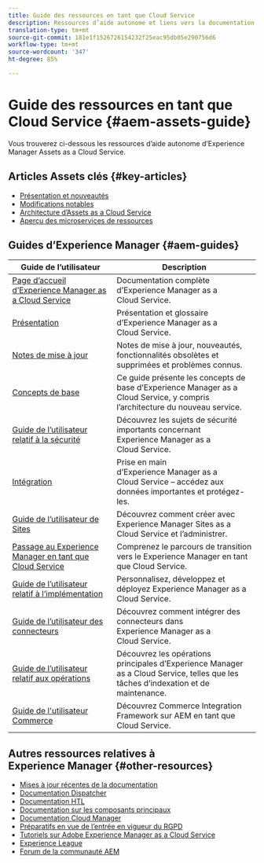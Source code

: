 ```yaml
---
title: Guide des ressources en tant que Cloud Service
description: Ressources d’aide autonome et liens vers la documentation d’Adobe Experience Manager Assets as a Cloud Service
translation-type: tm+mt
source-git-commit: 181e1f1526726154232f25eac95db05e290756d6
workflow-type: tm+mt
source-wordcount: '347'
ht-degree: 85%

---
```



# Guide des ressources en tant que Cloud Service {#aem-assets-guide}

Vous trouverez ci-dessous les ressources d’aide autonome d’Experience Manager Assets as a Cloud Service.

## Articles Assets clés {#key-articles}

* [Présentation et nouveautés](overview.md)
* [Modifications notables](/help/assets/assets-cloud-changes.md)
* [Architecture d’Assets as a Cloud Service](architecture.md)
* [Aperçu des microservices de ressources](/help/assets/asset-microservices-overview.md)

## Guides d’Experience Manager {#aem-guides}

| Guide de l’utilisateur | Description |
|---|---|
| [Page d’accueil d’Experience Manager as a Cloud Service](/help/landing/home.md) | Documentation complète d’Experience Manager as a Cloud Service. |
| [Présentation](/help/overview/home.md) | Présentation et glossaire d’Experience Manager as a Cloud Service. |
| [Notes de mise à jour](/help/release-notes/home.md) | Notes de mise à jour, nouveautés, fonctionnalités obsolètes et supprimées et problèmes connus. |
| [Concepts de base](/help/core-concepts/home.md) | Ce guide présente les concepts de base d’Experience Manager as a Cloud Service, y compris l’architecture du nouveau service. |
| [Guide de l’utilisateur relatif à la sécurité](/help/security/home.md) | Découvrez les sujets de sécurité importants concernant Experience Manager as a Cloud Service. |
| [Intégration](/help/onboarding/home.md) | Prise en main d’Experience Manager as a Cloud Service – accédez aux données importantes et protégez-les. |
| [Guide de l’utilisateur de Sites](/help/sites-cloud/home.md) | Découvrez comment créer avec Experience Manager Sites as a Cloud Service et l’administrer. |
| [Passage au Experience Manager en tant que Cloud Service](/help/move-to-cloud-service/home.md) | Comprenez le parcours de transition vers le Experience Manager en tant que Cloud Service. |
| [Guide de l’utilisateur relatif à l’implémentation](/help/implementing/home.md) | Personnalisez, développez et déployez Experience Manager as a Cloud Service. |
| [Guide de l’utilisateur des connecteurs](/help/connectors/home.md) | Découvrez comment intégrer des connecteurs dans Experience Manager as a Cloud Service. |
| [Guide de l’utilisateur relatif aux opérations](/help/operations/home.md) | Découvrez les opérations principales d’Experience Manager as a Cloud Service, telles que les tâches d’indexation et de maintenance. |
| [Guide de l&#39;utilisateur Commerce](/help/commerce-cloud/home.md) | Découvrez Commerce Integration Framework sur AEM en tant que Cloud Service. |

## Autres ressources relatives à Experience Manager {#other-resources}

* [Mises à jour récentes de la documentation](https://helpx.adobe.com/fr/experience-manager/documentation-updates.html#AEMasaCloudService)
* [Documentation Dispatcher](/help/implementing/dispatcher/overview.md)
* [Documentation HTL](https://docs.adobe.com/content/help/fr-FR/experience-manager-htl/using/overview.html)
* [Documentation sur les composants principaux](https://docs.adobe.com/content/help/fr-FR/experience-manager-core-components/using/introduction.html)
* [Documentation Cloud Manager](https://docs.adobe.com/content/help/en/experience-manager-cloud-manager/using/introduction-to-cloud-manager.html)
* [Préparatifs en vue de l’entrée en vigueur du RGPD](/help/onboarding/data-privacy-and-protection-readiness/aem-readiness.md)
* [Tutoriels sur Adobe Experience Manager as a Cloud Service](https://docs.adobe.com/content/help/en/experience-manager-learn/cloud-service/overview.html)
* [Experience League](https://guided.adobe.com/?promoid=K42KVXHD&amp;mv=other#solutions/experience-manager)
* [Forum de la communauté AEM](https://forums.adobe.com/community/experience-cloud/marketing-cloud/experience-manager)
